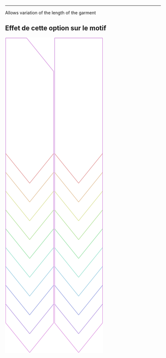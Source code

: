 ---

Allows variation of the length of the garment


## Effet de cette option sur le motif
![Cette image montre l'effet de cette option en superposant plusieurs variantes qui ont une valeur différente pour cette option](walburga_lengthbonus_sample.svg "Effet de cette option sur le motif")